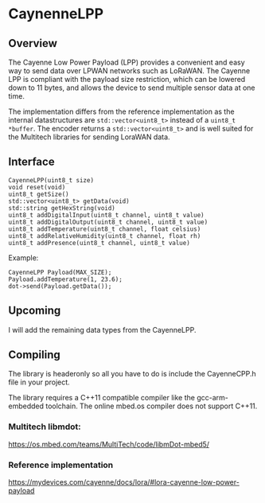 # CaynenneLPP

## Overview
The Cayenne Low Power Payload (LPP) provides a convenient and easy way to send data over LPWAN networks such as LoRaWAN. The Cayenne LPP is compliant with the payload size restriction, which can be lowered down to 11 bytes, and allows the device to send multiple sensor data at one time.

The implementation differs from the reference implementation as the internal datastructures are `std::vector<uint8_t>` instead of a `uint8_t *buffer`. The encoder returns a `std::vector<uint8_t>` and is well suited for the Multitech libraries for sending LoraWAN data.

## Interface

    CayenneLPP(uint8_t size)
    void reset(void)
    uint8_t getSize()
    std::vector<uint8_t> getData(void)
    std::string getHexString(void)
    uint8_t addDigitalInput(uint8_t channel, uint8_t value)
    uint8_t addDigitalOutput(uint8_t channel, uint8_t value)
    uint8_t addTemperature(uint8_t channel, float celsius)
    uint8_t addRelativeHumidity(uint8_t channel, float rh)
    uint8_t addPresence(uint8_t channel, uint8_t value)

Example:

    CayenneLPP Payload(MAX_SIZE);
    Payload.addTemperature(1, 23.6);
    dot->send(Payload.getData());

## Upcoming
I will add the remaining data types from the CayenneLPP.

## Compiling
The library is headeronly so all you have to do is include the CayenneCPP.h file in your project.

The library requires a C++11 compatible compiler like the gcc-arm-embedded toolchain. The online mbed.os compiler does not support C++11.

### Multitech libmdot:
https://os.mbed.com/teams/MultiTech/code/libmDot-mbed5/

### Reference implementation
https://mydevices.com/cayenne/docs/lora/#lora-cayenne-low-power-payload
